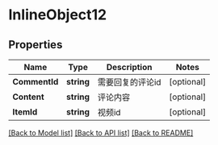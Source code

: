 # InlineObject12

## Properties

Name | Type | Description | Notes
------------ | ------------- | ------------- | -------------
**CommentId** | **string** | 需要回复的评论id | [optional] 
**Content** | **string** | 评论内容 | [optional] 
**ItemId** | **string** | 视频id | [optional] 

[[Back to Model list]](../README.md#documentation-for-models) [[Back to API list]](../README.md#documentation-for-api-endpoints) [[Back to README]](../README.md)


